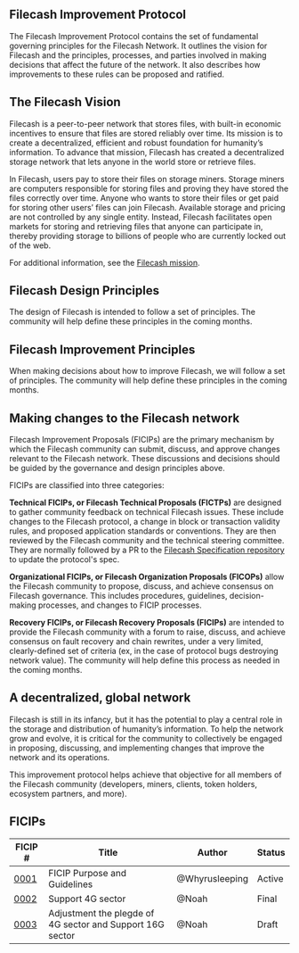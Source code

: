 ## Filecash Improvement Protocol

The Filecash Improvement Protocol contains the set of fundamental governing principles for the Filecash Network. It outlines the vision for Filecash and the principles, processes, and parties involved in making decisions that affect the future of the network. It also describes how improvements to these rules can be proposed and ratified.


## The Filecash Vision

Filecash is a peer-to-peer network that stores files, with built-in economic incentives to ensure that files are stored reliably over time. Its mission is to create a decentralized, efficient and robust foundation for humanity’s information. To advance that mission, Filecash has created a decentralized storage network that lets anyone in the world store or retrieve files. 

In Filecash, users pay to store their files on storage miners. Storage miners are computers responsible for storing files and proving they have stored the files correctly over time. Anyone who wants to store their files or get paid for storing other users’ files can join Filecash. Available storage and pricing are not controlled by any single entity. Instead, Filecash facilitates open markets for storing and retrieving files that anyone can participate in, thereby providing storage to billions of people who are currently locked out of the web. 

For additional information, see the [Filecash mission](https://github.com/filecash/FICIPs/blob/main/mission.md).


## Filecash Design Principles

The design of Filecash is intended to follow a set of principles. The community will help define these principles in the coming months.


## Filecash Improvement Principles

When making decisions about how to improve Filecash, we will follow a set of principles. The community will help define these principles in the coming months.


## Making changes to the Filecash network

Filecash Improvement Proposals (FICIPs) are the primary mechanism by which the Filecash community can submit, discuss, and approve changes relevant to the Filecash network. These discussions and decisions should be guided by the governance and design principles above.

FICIPs are classified into three categories:

**Technical FICIPs, or Filecash Technical Proposals (FICTPs)** are designed to gather community feedback on technical Filecash issues. These include changes to the Filecash protocol, a change in block or transaction validity rules, and proposed application standards or conventions. They are then reviewed by the Filecash community and the technical steering committee. They are normally followed by a PR to the [Filecash Specification repository](https://spec.file.cash) to update the protocol's spec.

**Organizational FICIPs, or Filecash Organization Proposals (FICOPs)** allow the Filecash community to propose, discuss, and achieve consensus on Filecash governance. This includes procedures, guidelines, decision-making processes, and changes to FICIP processes.

**Recovery FICIPs, or Filecash Recovery Proposals (FICIPs)** are intended to provide the Filecash community with a forum to raise, discuss, and achieve consensus on fault recovery and chain rewrites, under a very limited, clearly-defined set of criteria (ex, in the case of protocol bugs destroying network value). The community will help define this process as needed in the coming months.



## A decentralized, global network

Filecash is still in its infancy, but it has the potential to play a central role in the storage and distribution of humanity’s information. To help the network grow and evolve, it is critical for the community to collectively be engaged in proposing, discussing, and implementing changes that improve the network and its operations. 

This improvement protocol helps achieve that objective for all members of the Filecash community (developers, miners, clients, token holders, ecosystem partners, and more). 

## FICIPs

|FICIP #   | Title  | Author  | Status  |
|---|---|---|---|
|[0001](https://github.com/filecash/FICIPs/blob/main/FICIPS/ficip-0001.md)   | FICIP Purpose and Guidelines  | @Whyrusleeping  | Active  |
|[0002](https://github.com/filecash/FICIPs/blob/main/FICIPS/ficip-0002.md)   | Support 4G sector | @Noah | Final |
|[0003](https://github.com/filecash/FICIPs/blob/main/FICIPS/ficip-0003.md)   | Adjustment the plegde of 4G sector and Support 16G sector  | @Noah | Draft |
